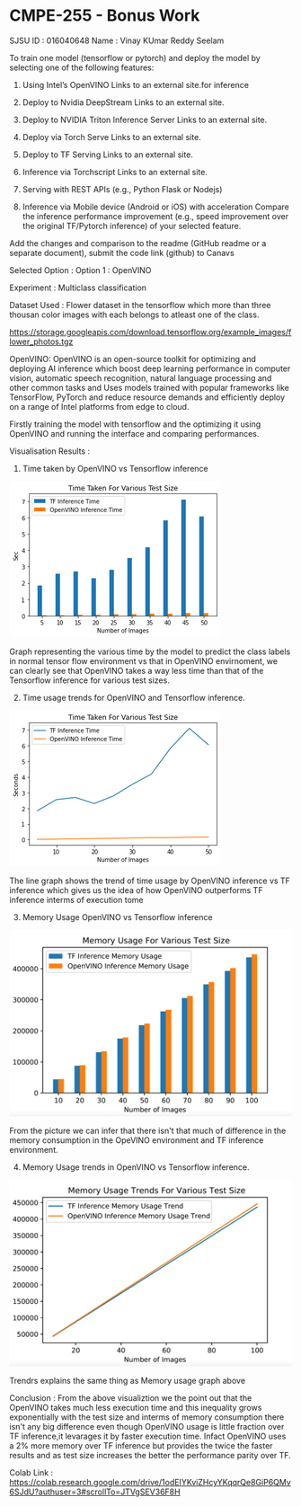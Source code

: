 # CMPE-255 - Bonus Work

SJSU ID : 016040648
Name : Vinay KUmar Reddy Seelam


To train one model (tensorflow or pytorch) and deploy the model by selecting one of the following features: 

1) Using Intel’s OpenVINO Links to an external site.for inference

2) Deploy to Nvidia DeepStream Links to an external site.

3) Deploy to NVIDIA Triton Inference Server Links to an external site.

4) Deploy via Torch Serve Links to an external site.

5) Deploy to TF Serving Links to an external site.

6) Inference via Torchscript Links to an external site.

6) Serving with REST APIs (e.g., Python Flask or Nodejs)

7) Inference via Mobile device (Android or iOS) with acceleration Compare the inference performance improvement (e.g., speed improvement over the original TF/Pytorch inference) of your selected feature.

Add the changes and comparison to the readme (GitHub readme or a separate document), submit the code link (github) to Canavs

Selected Option : Option 1 : OpenVINO

Experiment : Multiclass classification

Dataset Used : Flower dataset in the tensorflow which more than three thousan color images with each belongs to atleast one of the class.

https://storage.googleapis.com/download.tensorflow.org/example_images/flower_photos.tgz

OpenVINO: OpenVINO is  an open-source toolkit for optimizing and deploying AI inference which boost deep learning performance in computer vision, automatic speech recognition, natural language processing and other common tasks and Uses models trained with popular frameworks like TensorFlow, PyTorch and reduce resource demands and efficiently deploy on a range of Intel platforms from edge to cloud.


Firstly training the model with tensorflow and the optimizing it using OpenVINO and running the interface and comparing performances.

Visualisation Results : 

1. Time taken by OpenVINO vs Tensorflow inference

![image](https://github.com/vinaykumarseelam/255_Bonus_Work/blob/main/255_1.png)

Graph representing the various time by the model to predict the class labels in normal tensor flow environment vs that in OpenVINO envirnoment, we can clearly see that OpenVINO takes a way less time than that of the Tensorflow inference for various test sizes.

2. Time usage trends for OpenVINO and Tensorflow inference.

![image](https://github.com/vinaykumarseelam/255_Bonus_Work/blob/main/255_2.png)

The line graph shows the trend of time usage by OpenVINO inference vs TF inference which gives us the idea of how OpenVINO outperforms TF inference interms of execution tome


3. Memory Usage OpenVINO vs Tensorflow inference


![image](https://github.com/vinaykumarseelam/255_Bonus_Work/blob/main/255_bar.png)

From the picture we can infer that there isn't that much of difference in the memory consumption in the OpeVINO environment and TF inference environment.


4. Memory Usage trends in OpenVINO vs Tensorflow inference.

![image](https://github.com/vinaykumarseelam/255_Bonus_Work/blob/main/255_Line_mem.png)

Trendrs explains the same thing as Memory usage graph above


Conclusion : From the above visualiztion we the point out that the OpenVINO takes much less execution time and this inequality grows exponentially with the test size and interms of memory consumption there isn't any big difference even though OpenVINO usage is little fraction over TF inference,it levarages it by faster execution time. Infact OpenVINO uses a 2% more memory over TF inference but provides the twice the faster results and as test size increases the better the performance parity over TF.

Colab Link : https://colab.research.google.com/drive/1odEIYKviZHcyYKqqrQe8GiP6QMv6SJdU?authuser=3#scrollTo=JTVgSEV36F8H















